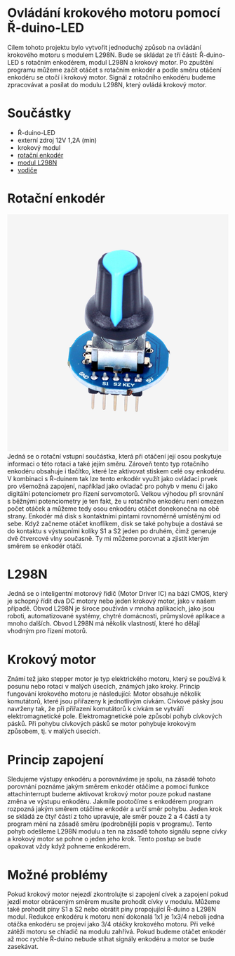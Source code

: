 # Ovládání krokového motoru pomocí Ř-duino-LED
Cílem tohoto projektu bylo vytvořit jednoduchý způsob na ovládání krokového motoru s modulem L298N. Bude se skládat ze tří částí: Ř-duino-LED s rotačním enkodérem, modul L298N a krokový motor. Po zpuštění programu můžeme začít otáčet s rotačním enkodér a podle směru otáčení enkodéru se otočí i krokový motor. Signál z rotačního enkodéru budeme zpracovávat a posílat do modulu L298N, který ovládá krokový motor.

# Součástky
- Ř-duino-LED
- externí zdroj 12V 1,2A (min)
- krokový modul
- [rotační enkodér](https://e-shop.prokyber.cz/vstupni/rotacni-enkoder/)
- [modul L298N](https://e-shop.prokyber.cz/periferie-pro-mikrokontrolery/h-mustek/)
- [vodiče](https://e-shop.prokyber.cz/kabely--vodice/dupont-kabel/)

# Rotační enkodér
![rotační enkodér](https://github.com/prokyber/r-duino-led-stepper-motor/blob/main/img/inbound337493382649258434.jpg)
Jedná se o rotační vstupní součástka, která při otáčení její osou poskytuje informaci o této rotaci a také jejím směru. Zároveň tento typ rotačního enkodéru obsahuje i tlačítko, které lze aktivovat stiskem celé osy enkodéru. V kombinaci s Ř-duinem tak lze tento enkodér využít jako ovládací prvek pro všemožná zapojení, například jako ovladač pro pohyb v menu či jako digitální potenciometr pro řízení servomotorů. Velkou výhodou při srovnání s běžnými potenciometry je ten fakt, že u rotačního enkodéru není omezen počet otáček a můžeme tedy osou enkodéru otáčet donekonečna na obě strany. Enkodér má disk s kontaktními pintami rovnoměrně umístěnými od sebe. Když začneme otáčet knoflíkem, disk se také pohybuje a dostává se do kontaktu s výstupními kolíky S1 a S2 jeden po druhém, čímž generuje dvě čtvercové vlny současně. Ty mi můžeme porovnat a zjistit kterým směrem se enkodér otáčí.

# L298N
Jedná se o inteligentní motorový řidič (Motor Driver IC) na bázi CMOS, který je schopný řídit dva DC motory nebo jeden krokový motor, jako v našem případě. Obvod L298N je široce používán v mnoha aplikacích, jako jsou roboti, automatizované systémy, chytré domácnosti, průmyslové aplikace a mnoho dalších. Obvod L298N má několik vlastností, které ho dělají vhodným pro řízení motorů.

# Krokový motor
Známí tež jako stepper motor je typ elektrického motoru, který se používá k posunu nebo rotaci v malých úsecích, známých jako kroky. Princip fungování krokového motoru je následující: Motor obsahuje několik komutátorů, které jsou přiřazeny k jednotlivým cívkám. Cívkové pásky jsou navrženy tak, že při přiřazení komutátorů k cívkám se vytváří elektromagnetické pole. Elektromagnetické pole způsobí pohyb cívkových pásků. Při pohybu cívkových pásků se motor pohybuje krokovým způsobem, tj. v malých úsecích.

# Princip zapojení
Sledujeme výstupy enkodéru a porovnáváme je spolu, na zásadě tohoto porovnání poznáme jakým směrem enkodér otáčíme a pomocí funkce attachinterrupt budeme aktivovat krokový motor pouze pokud nastane změna ve výstupu enkodéru. Jakmile pootočíme s enkodérem program rozpozná jakým směrem otáčíme enkodér a určí směr pohybu. Jeden krok se skládá ze čtyř částí z toho upravuje, ale směr pouze 2 a 4 částí a ty program mění na zásadě směru (podrobnější popis v programu). Tento pohyb odešleme L298N modulu a ten na zásadě tohoto signálu sepne cívky a krokový motor se pohne o jeden jeho krok. Tento postup se bude opakovat vždy když pohneme enkodérem.

# Možné problémy
Pokud krokový motor nejezdí zkontrolujte si zapojení cívek a zapojení pokud jezdí motor obráceným směrem musíte prohodit cívky v modulu. Můžeme také prohodit piny S1 a S2 nebo obrátit piny propojující Ř-duino a L298N modul. Redukce enkodéru k motoru není dokonalá 1x1 je 1x3/4 neboli jedna otáčka enkodéru se projeví jako 3/4 otáčky krokového motoru. Při velké zátěži motoru se chladič na modulu zahřívá. Pokud budeme otáčet enkodér až moc rychle Ř-duino nebude stíhat signály enkodéru a motor se bude zasekávat.
